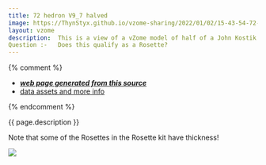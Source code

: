 ```yaml
---
title: 72 hedron V9_7 halved
image: https://ThynStyx.github.io/vzome-sharing/2022/01/02/15-43-54-72-hedron-V9_7-halved/72-hedron-V9_7-halved.png
layout: vzome
description:  This is a view of a vZome model of half of a John Kostik model of a 72 Hedron v9_7 
Question :-   Does this qualify as a Rosette?
---
```


{% comment %}
 - [***web page generated from this source***][post]
 - [data assets and more info][github]

[post]: <https://ThynStyx.github.io/vzome-sharing/2022/01/02/72-hedron-V9_7-halved-15-43-54.html>
[github]: <https://github.com/ThynStyx/vzome-sharing/tree/main/2022/01/02/15-43-54-72-hedron-V9_7-halved/>
{% endcomment %}
 
{{ page.description }}

Note that some  of the Rosettes in the Rosette kit have thickness!

<vzome-viewer style="width: 100%; height: 65vh;"
       src="https://ThynStyx.github.io/vzome-sharing/2022/01/02/15-43-54-72-hedron-V9_7-halved/72-hedron-V9_7-halved.vZome" >
  <img src="https://ThynStyx.github.io/vzome-sharing/2022/01/02/15-43-54-72-hedron-V9_7-halved/72-hedron-V9_7-halved.png" />
</vzome-viewer>
